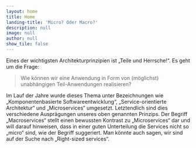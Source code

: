 ```yaml
---
layout: home
title: Home
landing-title: 'Micro? Oder Macro?'
description: null
image: null
author: null
show_tile: false
---
```


Eines der wichtigsten Architekturprinzipien ist „Teile und Herrsche!“. Es geht um die Frage:
<blockquote>Wie können wir eine Anwendung in Form von (möglichst) unabhängigen Teil-Anwendungen realisieren?</blockquote>
Im Lauf der Jahre wurde dieses Thema unter Bezeichnungen wie „Komponentenbasierte Softwareentwicklung“, „Service-orientierte Architektur“ und „Microservices“
umgesetzt. Letztendlich sind dies verschiedene Ausprägungen unseres oben genannten Prinzips. Der Begriff
„Macroservices“ stellt einen bewussten Kontrast zu „Microservices“ dar und will darauf hinweisen, dass in einer guten
Unterteilung die Services nicht so „micro“ sind, wie der Begriff suggeriert. Man könnte auch sagen, wir sind auf der
Suche nach „Right-sized services“.
